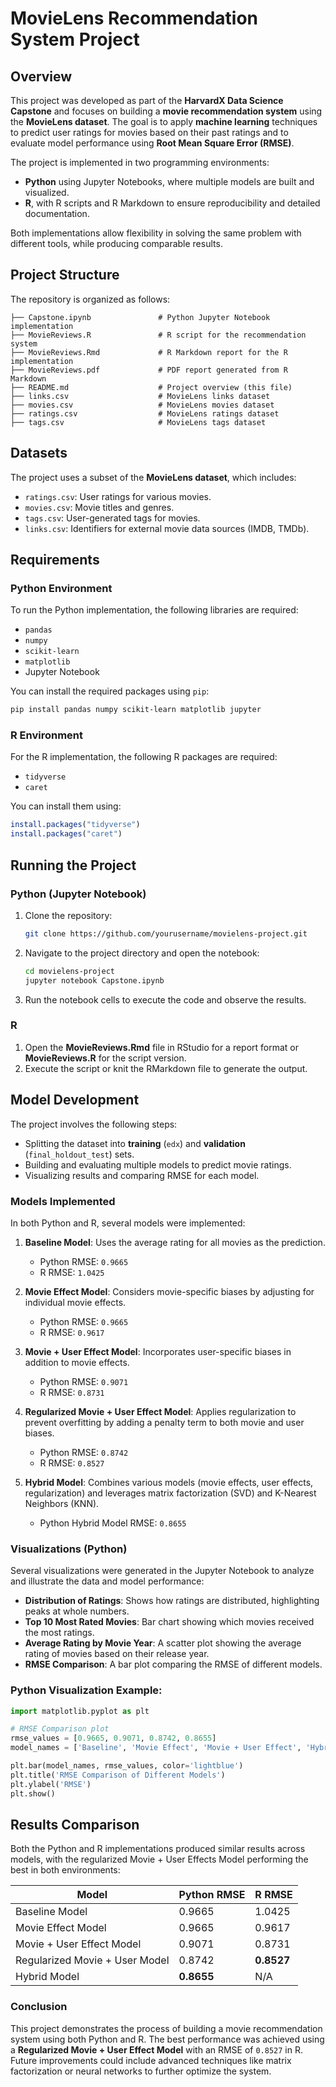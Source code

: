 # MovieLens Recommendation System Project

## Overview

This project was developed as part of the **HarvardX Data Science Capstone** and focuses on building a **movie recommendation system** using the **MovieLens dataset**. The goal is to apply **machine learning** techniques to predict user ratings for movies based on their past ratings and to evaluate model performance using **Root Mean Square Error (RMSE)**.

The project is implemented in two programming environments:
- **Python** using Jupyter Notebooks, where multiple models are built and visualized.
- **R**, with R scripts and R Markdown to ensure reproducibility and detailed documentation.

Both implementations allow flexibility in solving the same problem with different tools, while producing comparable results.

## Project Structure

The repository is organized as follows:

```
├── Capstone.ipynb               # Python Jupyter Notebook implementation
├── MovieReviews.R               # R script for the recommendation system
├── MovieReviews.Rmd             # R Markdown report for the R implementation
├── MovieReviews.pdf             # PDF report generated from R Markdown
├── README.md                    # Project overview (this file)
├── links.csv                    # MovieLens links dataset
├── movies.csv                   # MovieLens movies dataset
├── ratings.csv                  # MovieLens ratings dataset
├── tags.csv                     # MovieLens tags dataset
```

## Datasets

The project uses a subset of the **MovieLens dataset**, which includes:

- `ratings.csv`: User ratings for various movies.
- `movies.csv`: Movie titles and genres.
- `tags.csv`: User-generated tags for movies.
- `links.csv`: Identifiers for external movie data sources (IMDB, TMDb).

## Requirements

### Python Environment

To run the Python implementation, the following libraries are required:

- `pandas`
- `numpy`
- `scikit-learn`
- `matplotlib`
- Jupyter Notebook

You can install the required packages using `pip`:

```bash
pip install pandas numpy scikit-learn matplotlib jupyter
```

### R Environment

For the R implementation, the following R packages are required:

- `tidyverse`
- `caret`

You can install them using:

```r
install.packages("tidyverse")
install.packages("caret")
```

## Running the Project

### Python (Jupyter Notebook)

1. Clone the repository:
   ```bash
   git clone https://github.com/yourusername/movielens-project.git
   ```

2. Navigate to the project directory and open the notebook:
   ```bash
   cd movielens-project
   jupyter notebook Capstone.ipynb
   ```

3. Run the notebook cells to execute the code and observe the results.

### R

1. Open the **MovieReviews.Rmd** file in RStudio for a report format or **MovieReviews.R** for the script version.
2. Execute the script or knit the RMarkdown file to generate the output.

## Model Development

The project involves the following steps:
- Splitting the dataset into **training** (`edx`) and **validation** (`final_holdout_test`) sets.
- Building and evaluating multiple models to predict movie ratings.
- Visualizing results and comparing RMSE for each model.

### Models Implemented

In both Python and R, several models were implemented:

1. **Baseline Model**: Uses the average rating for all movies as the prediction.
   - Python RMSE: `0.9665`
   - R RMSE: `1.0425`

2. **Movie Effect Model**: Considers movie-specific biases by adjusting for individual movie effects.
   - Python RMSE: `0.9665`
   - R RMSE: `0.9617`

3. **Movie + User Effect Model**: Incorporates user-specific biases in addition to movie effects.
   - Python RMSE: `0.9071`
   - R RMSE: `0.8731`

4. **Regularized Movie + User Effect Model**: Applies regularization to prevent overfitting by adding a penalty term to both movie and user biases.
   - Python RMSE: `0.8742`
   - R RMSE: `0.8527`

5. **Hybrid Model**: Combines various models (movie effects, user effects, regularization) and leverages matrix factorization (SVD) and K-Nearest Neighbors (KNN).
   - Python Hybrid Model RMSE: `0.8655`

### Visualizations (Python)

Several visualizations were generated in the Jupyter Notebook to analyze and illustrate the data and model performance:

- **Distribution of Ratings**: Shows how ratings are distributed, highlighting peaks at whole numbers.
- **Top 10 Most Rated Movies**: Bar chart showing which movies received the most ratings.
- **Average Rating by Movie Year**: A scatter plot showing the average rating of movies based on their release year.
- **RMSE Comparison**: A bar plot comparing the RMSE of different models.

### Python Visualization Example:
```python
import matplotlib.pyplot as plt

# RMSE Comparison plot
rmse_values = [0.9665, 0.9071, 0.8742, 0.8655]
model_names = ['Baseline', 'Movie Effect', 'Movie + User Effect', 'Hybrid']

plt.bar(model_names, rmse_values, color='lightblue')
plt.title('RMSE Comparison of Different Models')
plt.ylabel('RMSE')
plt.show()
```

## Results Comparison

Both the Python and R implementations produced similar results across models, with the regularized Movie + User Effects Model performing the best in both environments:

| Model                        | Python RMSE  | R RMSE      |
|------------------------------|--------------|-------------|
| Baseline Model                | 0.9665       | 1.0425      |
| Movie Effect Model            | 0.9665       | 0.9617      |
| Movie + User Effect Model     | 0.9071       | 0.8731      |
| Regularized Movie + User Model| 0.8742       | **0.8527**  |
| Hybrid Model                  | **0.8655**   | N/A         |

### Conclusion

This project demonstrates the process of building a movie recommendation system using both Python and R. The best performance was achieved using a **Regularized Movie + User Effect Model** with an RMSE of `0.8527` in R. Future improvements could include advanced techniques like matrix factorization or neural networks to further optimize the system.
